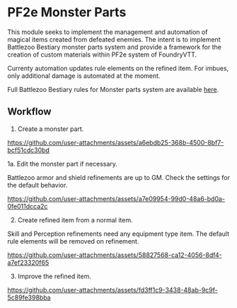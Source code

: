 # PF2e Monster Parts

This module seeks to implement the management and automation of magical items created from defeated enemies.
The intent is to implement Battlezoo Bestiary monster parts system and provide a framework for the creation of custom materials within PF2e system of FoundryVTT.

Currenty automation updates rule elements on the refined item. For imbues, only additional damage is automated at the moment.

Full Battlezoo Bestiary rules for Monster parts system are available [here](https://pf2easy.com/index.php?id=19415).

## Workflow

1. Create a monster part.

https://github.com/user-attachments/assets/a6ebdb25-368b-4500-8bf7-bcf51cdc30bd

1a. Edit the monster part if necessary.

Battlezoo armor and shield refinements are up to GM. Check the settings for the default behavior.

https://github.com/user-attachments/assets/a7e09954-99d0-48a6-bd0a-0fe011dcca2c

2. Create refined item from a normal item.

Skill and Perception refinements need any equipment type item. The default rule elements will be removed on refinement. 

https://github.com/user-attachments/assets/58827568-ca12-4056-8df4-a7ef23320f65

3. Improve the refined item.

https://github.com/user-attachments/assets/fd3ff1c9-3438-48ab-9c9f-5c89fe398bba


